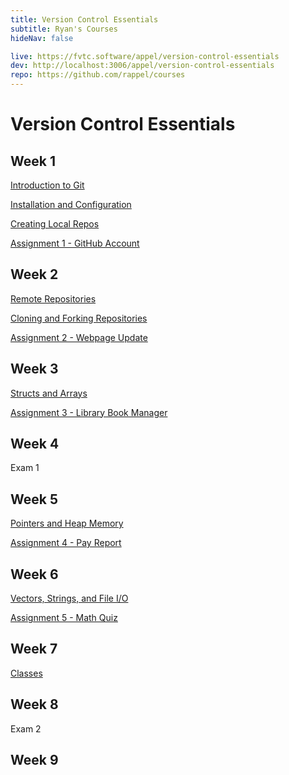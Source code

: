 ```yaml
---
title: Version Control Essentials
subtitle: Ryan's Courses
hideNav: false

live: https://fvtc.software/appel/version-control-essentials
dev: http://localhost:3006/appel/version-control-essentials
repo: https://github.com/rappel/courses
---
```


# Version Control Essentials

## Week 1

[Introduction to Git](/appel/version-control-essentials/intro-to-git)

[Installation and Configuration](/appel/version-control-essentials/install-and-config)

[Creating Local Repos](/appel/version-control-essentials/creating-local-repos)

[Assignment 1 - GitHub Account](/appel/version-control-essentials/assignments/github-account)

## Week 2

[Remote Repositories](/appel/version-control-essentials/remote-repos)

[Cloning and Forking Repositories](/appel/version-control-essentials/cloning-and-forking)

[Assignment 2 - Webpage Update](/appel/version-control-essentials/assignments/webpage-update)

## Week 3

[Structs and Arrays](/appel/version-control-essentials/structs-and-arrays)

[Assignment 3 - Library Book Manager](/appel/version-control-essentials/assignments/book-manager)

## Week 4

Exam 1

## Week 5

[Pointers and Heap Memory](/appel/version-control-essentials/pointers-and-heap-memory)

[Assignment 4 - Pay Report](/appel/version-control-essentials/assignments/pay-report)

## Week 6

[Vectors, Strings, and File I/O](/appel/version-control-essentials/vectors-strings-fileio)

[Assignment 5 - Math Quiz](/appel/version-control-essentials/assignments/math-quiz)

## Week 7

[Classes](/appel/version-control-essentials/classes)

## Week 8

Exam 2

## Week 9
